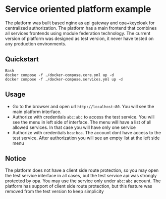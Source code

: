 # Service oriented platform example
The platform was built based nginx as api gateway and opa+keycloak for centralized authorization. The platform has a main frontend that combines all services frontends using module federation technology. The current version of platform was designed as test version, it never have tested on any production environments.

## Quickstart
```
Bash
docker compose -f ./docker-compose.core.yml up -d
docker compose -f ./docker-compose.services.yml up -d
```

## Usage
- Go to the browser and open url ```http://localhost:80```. You will see the main platform interface.
- Authorize with credentials ```abc:abc``` to access the test service. You will see the menu in left side of interface. The menu will have a list of all allowed services. In that case you will have only one service
- Authorize with credentials ```bca:bca```. The account dont have access to the test service. After authorization you will see an empty list at the left side menu

## Notice
The platform does not have a client side route protection, so you may open the test service interface in all cases, but the test service api was strongly protected by opa. You may use the service only under ```abc:abc``` account. The platform has support of client side route protection, but this feature was removed from the test version to keep simplicity
